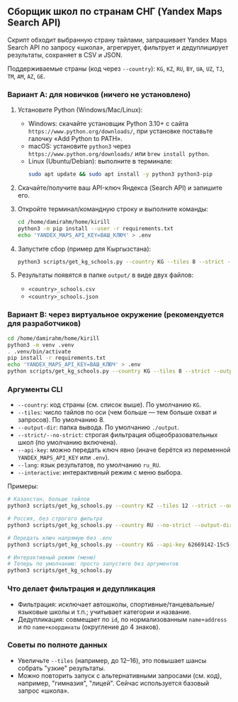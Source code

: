 ## Сборщик школ по странам СНГ (Yandex Maps Search API)

Скрипт обходит выбранную страну тайлами, запрашивает Yandex Maps Search API по запросу «школа», агрегирует, фильтрует и дедуплицирует результаты, сохраняет в CSV и JSON.

Поддерживаемые страны (код через `--country`): `KG`, `KZ`, `RU`, `BY`, `UA`, `UZ`, `TJ`, `TM`, `AM`, `AZ`, `GE`.

### Вариант А: для новичков (ничего не установлено)

1) Установите Python (Windows/Mac/Linux):
   - Windows: скачайте установщик Python 3.10+ с сайта `https://www.python.org/downloads/`, при установке поставьте галочку «Add Python to PATH».
   - macOS: установите `python3` через `https://www.python.org/downloads/` или `brew install python`.
   - Linux (Ubuntu/Debian): выполните в терминале:
     ```bash
     sudo apt update && sudo apt install -y python3 python3-pip
     ```

2) Скачайте/получите ваш API-ключ Яндекса (Search API) и запишите его.

3) Откройте терминал/командную строку и выполните команды:
   ```bash
   cd /home/damirahm/home/kirill
   python3 -m pip install --user -r requirements.txt
   echo 'YANDEX_MAPS_API_KEY=ВАШ_КЛЮЧ' > .env
   ```

4) Запустите сбор (пример для Кыргызстана):
   ```bash
   python3 scripts/get_kg_schools.py --country KG --tiles 8 --strict --output-dir output
   ```

5) Результаты появятся в папке `output/` в виде двух файлов:
   - `<country>_schools.csv`
   - `<country>_schools.json`

### Вариант B: через виртуальное окружение (рекомендуется для разработчиков)

```bash
cd /home/damirahm/home/kirill
python3 -m venv .venv
. .venv/bin/activate
pip install -r requirements.txt
echo 'YANDEX_MAPS_API_KEY=ВАШ_КЛЮЧ' > .env
python scripts/get_kg_schools.py --country KG --tiles 8 --strict --output-dir output
```

### Аргументы CLI

- `--country`: код страны (см. список выше). По умолчанию `KG`.
- `--tiles`: число тайлов по оси (чем больше — тем больше охват и запросов). По умолчанию 8.
- `--output-dir`: папка вывода. По умолчанию `./output`.
- `--strict/--no-strict`: строгая фильтрация общеобразовательных школ (по умолчанию включена).
- `--api-key`: можно передать ключ явно (иначе берётся из переменной `YANDEX_MAPS_API_KEY` или `.env`).
- `--lang`: язык результатов, по умолчанию `ru_RU`.
- `--interactive`: интерактивный режим с меню выбора.

Примеры:

```bash
# Казахстан, больше тайлов
python3 scripts/get_kg_schools.py --country KZ --tiles 12 --strict --output-dir output

# Россия, без строгого фильтра
python3 scripts/get_kg_schools.py --country RU --no-strict --output-dir output

# Передать ключ напрямую без .env
python3 scripts/get_kg_schools.py --country KG --api-key 62669142-15c5-4909-9982-a8e7ef838645

# Интерактивный режим (меню)
# Теперь по умолчанию: просто запустите без аргументов
python3 scripts/get_kg_schools.py
```

### Что делает фильтрация и дедупликация

- Фильтрация: исключает автошколы, спортивные/танцевальные/языковые школы и т.п.; учитывает категории и название.
- Дедупликация: совмещает по `id`, по нормализованным `name+address` и по `name+координаты` (округление до 4 знаков).

### Советы по полноте данных

- Увеличьте `--tiles` (например, до 12–16), это повышает шансы собрать "узкие" результаты.
- Можно повторить запуск с альтернативными запросами (см. код), например, "гимназия", "лицей". Сейчас используется базовый запрос «школа».

